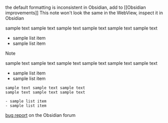 the default formatting is inconsistent in Obsidian, add to [[Obsidian improvements]]
This note won't look the same in the WebView, inspect it in Obsidian 

sample text sample text sample text
sample text sample text sample text

- sample list item
- sample list item

> [!NOTE]
> sample text sample text sample text
> sample text sample text sample text
> 
> - sample list item
> - sample list item

```
sample text sample text sample text
sample text sample text sample text

- sample list item
- sample list item
```

[bug report](https://forum.obsidian.md/t/list-formatting-in-callout-is-not-consistent-with-default-formatting/52459) on the Obsidian forum